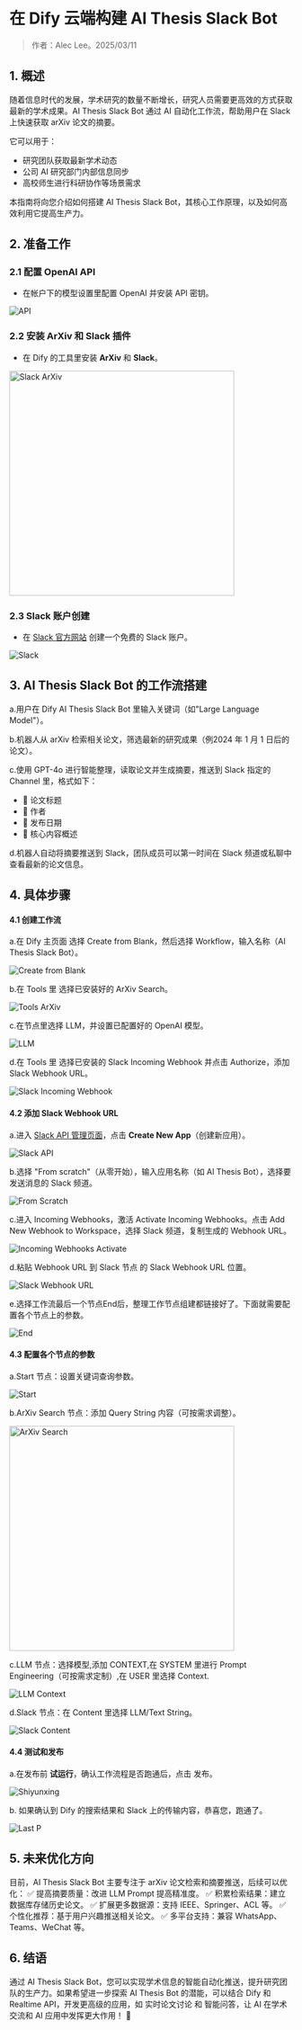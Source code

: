 # 在 Dify 云端构建 AI Thesis Slack Bot

> 作者：Alec Lee。2025/03/11

## 1. 概述

随着信息时代的发展，学术研究的数量不断增长，研究人员需要更高效的方式获取最新的学术成果。AI Thesis Slack Bot 通过 AI 自动化工作流，帮助用户在 Slack 上快速获取 arXiv 论文的摘要。

它可以用于：

* 研究团队获取最新学术动态  
* 公司 AI 研究部门内部信息同步  
* 高校师生进行科研协作等场景需求

本指南将向您介绍如何搭建 AI Thesis Slack Bot，其核心工作原理，以及如何高效利用它提高生产力。

## 2. 准备工作

### 2.1 配置 OpenAI API

* 在帐户下的模型设置里配置 OpenAI 并安装 API 密钥。

![API](https://raw.githubusercontent.com/aleclee1005/MyPic/refs/heads/img/001API.jpg)

### 2.2 安装 ArXiv 和 Slack 插件

* 在 Dify 的工具里安装 **ArXiv** 和 **Slack**。

<img src="https://raw.githubusercontent.com/aleclee1005/MyPic/refs/heads/img/002SlackArXiv.jpg" alt="Slack ArXiv" width="400"/>

### 2.3 Slack 账户创建

* 在 [Slack 官方网站](https://slack.com/intl/en-gb/get-started?entry_point=help_center#/createnew) 创建一个免费的 Slack 账户。

![Slack](https://raw.githubusercontent.com/aleclee1005/MyPic/refs/heads/img/003SlackAccount.jpg)

## 3. AI Thesis Slack Bot 的工作流搭建

a.用户在 Dify AI Thesis Slack Bot 里输入关键词（如"Large Language Model"）。 

b.机器人从 arXiv 检索相关论文，筛选最新的研究成果（例2024 年 1 月 1 日后的论文）。 

c.使用 GPT-4o 进行智能整理，读取论文并生成摘要，推送到 Slack 指定的 Channel 里，格式如下：

* 📄 论文标题  
* 👤 作者  
* 📆 发布日期  
* 📌 核心内容概述 

d.机器人自动将摘要推送到 Slack，团队成员可以第一时间在 Slack 频道或私聊中查看最新的论文信息。


## 4. 具体步骤

#### 4.1 创建工作流

a.在 Dify 主页面 选择 Create from Blank，然后选择 Workflow，输入名称（AI Thesis Slack Bot）。

![Create from Blank](https://raw.githubusercontent.com/aleclee1005/MyPic/refs/heads/img/004Createfromblank.jpg)

  b.在 Tools 里 选择已安装好的 ArXiv Search。

![Tools ArXiv](https://raw.githubusercontent.com/aleclee1005/MyPic/refs/heads/img/005ToolsArXiv.jpg)

c.在节点里选择 LLM，并设置已配置好的 OpenAI 模型。

![LLM](https://raw.githubusercontent.com/aleclee1005/MyPic/refs/heads/img/006LLM.jpg)

d.在 Tools 里 选择已安装的 Slack Incoming Webhook 并点击 Authorize，添加 Slack Webhook URL。

![Slack Incoming Webhook](https://raw.githubusercontent.com/aleclee1005/MyPic/refs/heads/img/007Slackincomingwebhook.jpg)

#### 4.2 添加 Slack Webhook URL

a.进入 [Slack API 管理页面](https://api.slack.com/apps)，点击 **Create New App**（创建新应用）。

![Slack API](https://raw.githubusercontent.com/aleclee1005/MyPic/refs/heads/img/008Slackapi.jpg)

b.选择 "From scratch"（从零开始），输入应用名称（如 AI Thesis Bot），选择要发送消息的 Slack 频道。

![From Scratch](https://raw.githubusercontent.com/aleclee1005/MyPic/refs/heads/img/009Fromscratch.jpg)

c.进入 Incoming Webhooks，激活 Activate Incoming Webhooks。点击 Add New Webhook to Workspace，选择 Slack 频道，复制生成的 Webhook URL。

![Incoming Webhooks Activate](https://raw.githubusercontent.com/aleclee1005/MyPic/refs/heads/img/010IncomingwebhooksActivate.jpg)

d.粘贴 Webhook URL 到 Slack 节点 的 Slack Webhook URL 位置。

![Slack Webhook URL](https://raw.githubusercontent.com/aleclee1005/MyPic/refs/heads/img/011SlackWehookURL.jpg)

e.选择工作流最后一个节点End后，整理工作节点组建都链接好了。下面就需要配置各个节点上的参数。

![End](https://raw.githubusercontent.com/aleclee1005/MyPic/refs/heads/img/012End.jpg)

#### 4.3 配置各个节点的参数

a.Start 节点：设置关键词查询参数。

![Start](https://raw.githubusercontent.com/aleclee1005/MyPic/refs/heads/img/013StartNode.jpg)

b.ArXiv Search 节点：添加 Query String 内容（可按需求调整）。

<img src="https://raw.githubusercontent.com/aleclee1005/MyPic/refs/heads/img/014ArvPara.jpg" alt="ArXiv Search" width="400"/>

c.LLM 节点：选择模型,添加 CONTEXT,在 SYSTEM 里进行 Prompt Engineering（可按需求定制）,在 USER 里选择 Context.

![LLM Context](https://raw.githubusercontent.com/aleclee1005/MyPic/refs/heads/img/015LLMcontext.jpg)

d.Slack 节点：在 Content 里选择 LLM/Text String。

![Slack Content](https://raw.githubusercontent.com/aleclee1005/MyPic/refs/heads/img/016SlackEndP.jpg)

#### 4.4 测试和发布

a.在发布前 **试运行**，确认工作流程是否跑通后，点击 发布。

![Shiyunxing](https://raw.githubusercontent.com/aleclee1005/MyPic/refs/heads/img/018TestInupt.jpg)

b. 如果确认到 Dify 的搜索结果和 Slack 上的传输内容，恭喜您，跑通了。 

![Last P](https://raw.githubusercontent.com/aleclee1005/MyPic/refs/heads/img/019LastPTest.jpg)

## 5. 未来优化方向

目前，AI Thesis Slack Bot 主要专注于 arXiv 论文检索和摘要推送，后续可以优化： 
✅ 提高摘要质量：改进 LLM Prompt 提高精准度。 
✅ 积累检索结果：建立数据库存储历史论文。 
✅ 扩展更多数据源：支持 IEEE、Springer、ACL 等。 
✅ 个性化推荐：基于用户兴趣推送相关论文。 
✅ 多平台支持：兼容 WhatsApp、Teams、WeChat 等。

## 6. 结语

通过 AI Thesis Slack Bot，您可以实现学术信息的智能自动化推送，提升研究团队的生产力。如果希望进一步探索 AI Thesis Bot 的潜能，可以结合 Dify 和 Realtime API，开发更高级的应用，如 实时论文讨论 和 智能问答，让 AI 在学术交流和 AI 应用中发挥更大作用！ 🚀
